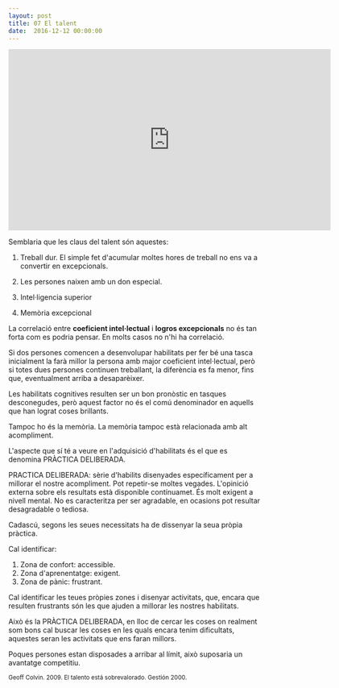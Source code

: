 ```yaml
---
layout: post
title: 07 El talent
date:  2016-12-12 00:00:00
---
```



<iframe width="640" height="360" src="https://www.youtube.com/embed/WYFIVW3K9Vk?list=PLi_s9U287nBB7Ie5B63YMP7IvrSSaioQ2" frameborder="0" allowfullscreen></iframe>

Semblaria que les claus del talent són aquestes:

1. Treball dur. El simple fet d'acumular moltes hores de treball no ens va a convertir en excepcionals.

2. Les persones naixen amb un don especial.

3. Intel·ligencia superior

4. Memòria excepcional

La correlació entre **coeficient intel·lectual** i **logros excepcionals** no és tan forta com es podria pensar. En molts casos no n'hi ha correlació.

Si dos persones comencen a desenvolupar habilitats per fer bé una tasca inicialment la farà millor la persona amb major coeficient intel·lectual, però si totes dues persones continuen treballant, la diferència es fa menor, fins que, eventualment arriba a desaparèixer.

Les habilitats cognitives resulten ser un bon pronòstic en tasques desconegudes, però aquest factor no és el comú denominador en aquells que han lograt coses brillants.

Tampoc ho és la memòria. La memòria tampoc està relacionada amb alt acompliment.

L'aspecte que sí té a veure en l'adquisició d'habilitats és el que es denomina PRÀCTICA DELIBERADA.

PRACTICA DELIBERADA: sèrie d'habilits disenyades específicament per a millorar el nostre acompliment. Pot repetir-se moltes vegades. L'opinició externa sobre els resultats està disponible contínuamet. És molt exigent a nivell mental. No es caracteritza per ser agradable, en ocasions pot resultar desagradable o tediosa.

Cadascú, segons les seues necessitats ha de dissenyar la seua pròpia pràctica.

Cal identificar:

1. Zona de confort: accessible.
2. Zona d'aprenentatge: exigent.
3. Zona de pànic: frustrant.

Cal identificar les teues pròpies zones i disenyar activitats, que, encara que resulten frustrants són les que ajuden a millorar les nostres habilitats.

Això és la PRÀCTICA DELIBERADA, en lloc de cercar les coses on realment som bons cal buscar les coses en les quals encara tenim dificultats, aquestes seran les activitats que ens faran millors.

Poques persones estan disposades a arribar al límit, això suposaria un avantatge competitiu.

<small>Geoff Colvin. 2009. El talento está sobrevalorado. Gestión 2000.</small>
